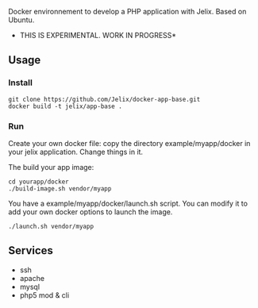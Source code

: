 
Docker environnement to develop a PHP application with Jelix. Based on Ubuntu.

 * THIS IS EXPERIMENTAL. WORK IN PROGRESS*


## Usage

### Install

```
git clone https://github.com/Jelix/docker-app-base.git
docker build -t jelix/app-base .
```


### Run


Create your own docker file: copy the directory example/myapp/docker in your jelix
application. Change things in it.


The build your app image:

```
cd yourapp/docker
./build-image.sh vendor/myapp
```

You have a example/myapp/docker/launch.sh script. You can modify it to add your own
docker options to launch the image.

```
./launch.sh vendor/myapp
```

## Services

- ssh
- apache
- mysql
- php5 mod & cli
